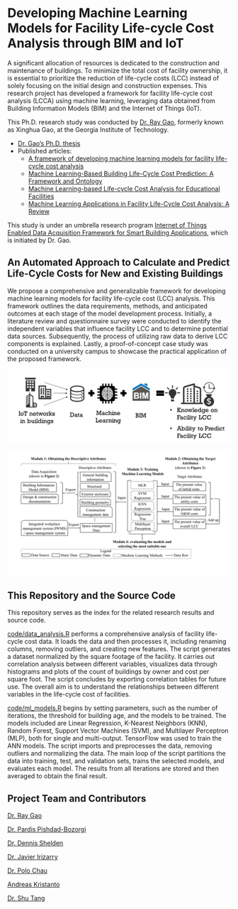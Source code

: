 # Developing Machine Learning Models for Facility Life-cycle Cost Analysis through BIM and IoT

A significant allocation of resources is dedicated to the construction and maintenance of buildings. To minimize the total cost of facility ownership, it is essential to prioritize the reduction of life-cycle costs (LCC) instead of solely focusing on the initial design and construction expenses. This research project has developed a framework for facility life-cycle cost analysis (LCCA) using machine learning, leveraging data obtained from Building Information Models (BIM) and the Internet of Things (IoT).

This Ph.D. research study was conducted by [Dr. Ray Gao](http://www.ray-gao.com/), formerly known as Xinghua Gao, at the Georgia Institute of Technology.

- [Dr. Gao’s Ph.D. thesis](papers/2019_dissertation.pdf)
- Published articles:
    - [A framework of developing machine learning models for facility life-cycle cost analysis](papers/2020_lcca.pdf)
    - [Machine Learning-Based Building Life-Cycle Cost Prediction: A Framework and Ontology](papers/2020_ontology.pdf)
    - [Machine Learning-based Life-cycle Cost Analysis for Educational Facilities](papers/2019_educational.pdf)
    - [Machine Learning Applications in Facility Life-Cycle Cost Analysis: A Review](papers/2019_review.pdf)

This study is under an umbrella research program [Internet of Things Enabled Data Acquisition Framework for Smart Building Applications](https://github.com/XinghuaGao/IoT-building-data#internet-of-things-enabled-data-acquisition-framework-for-smart-building-applications), which is initiated by Dr. Gao.

## An Automated Approach to Calculate and Predict Life-Cycle Costs for New and Existing Buildings

We propose a comprehensive and generalizable framework for developing machine learning models for facility life-cycle cost (LCC) analysis. This framework outlines the data requirements, methods, and anticipated outcomes at each stage of the model development process. Initially, a literature review and questionnaire survey were conducted to identify the independent variables that influence facility LCC and to determine potential data sources. Subsequently, the process of utilizing raw data to derive LCC components is explained. Lastly, a proof-of-concept case study was conducted on a university campus to showcase the practical application of the proposed framework.

![figure1](image/concept.jpg)

![figure2](image/overall.jpg)

## **This Repository and the Source Code**

This repository serves as the index for the related research results and source code.

[code/data_analysis.R](code/data_analysis.R) performs a comprehensive analysis of facility life-cycle cost data. It loads the data and then processes it, including renaming columns, removing outliers, and creating new features. The script generates a dataset normalized by the square footage of the facility. It carries out correlation analysis between different variables, visualizes data through histograms and plots of the count of buildings by owner and cost per square foot. The script concludes by exporting correlation tables for future use. The overall aim is to understand the relationships between different variables in the life-cycle cost of facilities.

[code/ml_models.R](code/ml_models.R) begins by setting parameters, such as the number of iterations, the threshold for building age, and the models to be trained. The models included are Linear Regression, K-Nearest Neighbors (KNN), Random Forest, Support Vector Machines (SVM), and Multilayer Perceptron (MLP), both for single and multi-output. TensorFlow was used to train the ANN models. The script imports and preprocesses the data, removing outliers and normalizing the data. The main loop of the script partitions the data into training, test, and validation sets, trains the selected models, and evaluates each model. The results from all iterations are stored and then averaged to obtain the final result.

## **Project Team and Contributors**

[Dr. Ray Gao](http://www.ray-gao.com/)

[Dr. Pardis Pishdad-Bozorgi](https://bc.gatech.edu/people/pardis-pishdad-bozorgi)

[Dr. Dennis Shelden](https://www.case.rpi.edu/people/dennis-shelded)

[Dr. Javier Irizarry](https://bc.gatech.edu/people/javier-irizarry)

[Dr. Polo Chau](https://poloclub.github.io/polochau/)

[Andreas Kristanto](https://www.linkedin.com/in/andreas-kristanto-cce-mrics-04b5172/)

[Dr. Shu Tang](https://www.xjtlu.edu.cn/en/departments/academic-departments/civil-engineering/staff/shu-tang)
